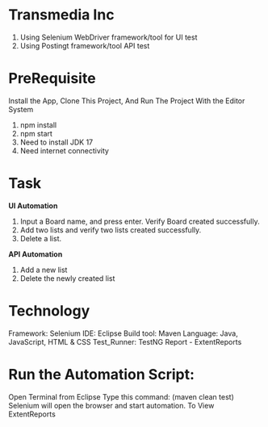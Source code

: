 <h1 align="left">Transmedia Inc</h1>

1. Using Selenium WebDriver framework/tool for UI test
2. Using Postingt framework/tool API test


<h1 align="left">PreRequisite</h1>

 Install the App, Clone This Project, And Run The Project With the Editor System

1. npm install
2. npm start
3. Need to install JDK 17
4. Need internet connectivity

<h1 align="left">Task</h1>

**UI Automation**

1. Input a Board name, and press enter. Verify Board created successfully.
2. Add two lists and verify two lists created successfully.
3. Delete a list.
   
**API Automation**

1. Add a new list
2. Delete the newly created list

<h1 align="left">Technology</h1>

Framework: Selenium
IDE: Eclipse
Build tool: Maven
Language: Java, JavaScript, HTML & CSS
Test_Runner: TestNG
Report - ExtentReports

<h1 align="left">Run the Automation Script:</h1>

Open Terminal from Eclipse
Type this command: (maven clean test)
Selenium will open the browser and start automation.
To View ExtentReports
